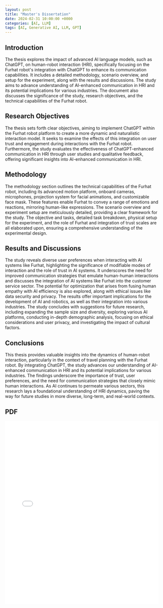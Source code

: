 ```yaml
---
layout: post
title: "Master's Dissertation"
date: 2024-02-31 10:00:00 +0000
categories: [AI, LLM]
tags: [AI, Generative AI, LLM, GPT]
---
```


## Introduction

The thesis explores the impact of advanced AI language models, such as ChatGPT, on human-robot interaction (HRI), specifically focusing on the Furhat robot's integration with ChatGPT to enhance its communication capabilities. It includes a detailed methodology, scenario overview, and setup for the experiment, along with the results and discussions. The study aims to advance understanding of AI-enhanced communication in HRI and its potential implications for various industries. The document also discusses the significance of the study, research objectives, and the technical capabilities of the Furhat robot.

## Research Objectives
The thesis sets forth clear objectives, aiming to implement ChatGPT within the Furhat robot platform to create a more dynamic and naturalistic interaction model. It seeks to examine the effects of this integration on user trust and engagement during interactions with the Furhat robot. Furthermore, the study evaluates the effectiveness of ChatGPT-enhanced communication in HRI through user studies and qualitative feedback, offering significant insights into AI-enhanced communication in HRI.

## Methodology
The methodology section outlines the technical capabilities of the Furhat robot, including its advanced motion platform, onboard cameras, microphones, projection system for facial animations, and customizable face mask. These features enable Furhat to convey a range of emotions and reactions, mirroring human-like expressions. The scenario overview and experiment setup are meticulously detailed, providing a clear framework for the study. The objective and tasks, detailed task breakdown, physical setup for the experiment, and the role of Furhat and integration of trust scales are all elaborated upon, ensuring a comprehensive understanding of the experimental design.

## Results and Discussions
The study reveals diverse user preferences when interacting with AI systems like Furhat, highlighting the significance of modifiable modes of interaction and the role of trust in AI systems. It underscores the need for improved communication strategies that emulate human-human interactions and discusses the integration of AI systems like Furhat into the customer service sector. The potential for optimization that arises from fusing human empathy with AI efficiency is also explored, along with ethical issues like data security and privacy. The results offer important implications for the development of AI and robotics, as well as their integration into various industries. The study concludes with suggestions for future research, including expanding the sample size and diversity, exploring various AI platforms, conducting in-depth demographic analysis, focusing on ethical considerations and user privacy, and investigating the impact of cultural factors.

## Conclusions
This thesis provides valuable insights into the dynamics of human-robot interaction, particularly in the context of travel planning with the Furhat robot. By integrating ChatGPT, the study advances our understanding of AI-enhanced communication in HRI and its potential implications for various industries. The findings underscore the importance of trust, user preferences, and the need for communication strategies that closely mimic human interactions. As AI continues to permeate various sectors, this research lays a foundational understanding of HRI dynamics, paving the way for future studies in more diverse, long-term, and real-world contexts.


## PDF
<iframe src="/pdf/TARKANY_2024_THESIS.pdf" style="width:100%; height:600px; border:none;"></iframe>
